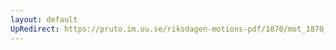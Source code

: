```yaml
---
layout: default
UpRedirect: https://pruto.im.uu.se/riksdagen-motions-pdf/1870/mot_1870__fk__17/mot_1870__fk__17-003.pdf
---
```

